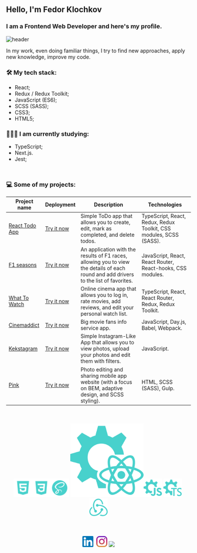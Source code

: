 ## Hello, I'm Fedor Klochkov

### I am a Frontend Web Developer and here's my profile.

![header](https://capsule-render.vercel.app/api?type=waving&color=gradient&height=256&section=header&text=Hello%20World!&fontSize=75&animation=fadeIn&fontAlignY=38&desc=Welcome%20to%20my%20GitHub%20profile!&descAlignY=51&descAlign=62)

In my work, even doing familiar things, I try to find new approaches, apply new knowledge, improve my code.

### 🛠 My tech stack:

- React;
- Redux / Redux Toolkit;
- JavaScript (ES6);
- SCSS (SASS);
- CSS3;
- HTML5;

### 👨🏻‍🎓 I am currently studying:

- TypeScript;
- Next.js.
- Jest;

<div style="margin-bottom: 50px"></div>

### 💻 Some of my projects:

| Project name                                                               | Deployment                                                        | Description                                                                                                                           | Technologies                                                       |
| -------------------------------------------------------------------------- | ----------------------------------------------------------------- | ------------------------------------------------------------------------------------------------------------------------------------- | ------------------------------------------------------------------ |
| [React Todo App](https://github.com/dopamine-s/to-do-with-ts-training-app) | [Try it now](https://to-do-with-ts-training-app.vercel.app/)      | Simple ToDo app that allows you to create, edit, mark as completed, and delete todos.                                                 | TypeScript, React, Redux, Redux Toolkit, CSS modules, SCSS (SASS). |
| [F1 seasons](https://github.com/dopamine-s/f1-seasons)                     | [Try it now](http://f1-seasons-psi.vercel.app/)                   | An application with the results of F1 races, allowing you to view the details of each round and add drivers to the list of favorites. | JavaScript, React, React Router, React-hooks, CSS modules.         |
| [What To Watch](https://github.com/dopamine-s/845199-what-to-watch-10)     | [Try it now](https://845199-what-to-watch-10.vercel.app/)         | Online cinema app that allows you to log in, rate movies, add reviews, and edit your personal watch list.                             | TypeScript, React, React Router, Redux, Redux Toolkit.             |
| [Cinemaddict](https://github.com/dopamine-s/845199-cinemaddict-17)         | [Try it now](https://dopamine-s.github.io/845199-cinemaddict-17/) | Big movie fans info service app.                                                                                                      | JavaScript, Day.js, Babel, Webpack.                                |
| [Kekstagram](https://github.com/dopamine-s/845199-kekstagram-25)           | [Try it now](https://dopamine-s.github.io/845199-kekstagram-25/)  | Simple Instagram-Like App that allows you to view photos, upload your photos and edit them with filters.                              | JavaScript.                                                        |
| [Pink](https://github.com/dopamine-s/845199-pink-23)                       | [Try it now](https://dopamine-s.github.io/845199-pink-23/)        | Photo editing and sharing mobile app website (with a focus on BEM, adaptive design, and SCSS styling).                                | HTML, SCSS (SASS), Gulp.                                           |

<div style="margin-bottom: 50px"></div>

<div style="margin-bottom: 50px"><p align="center"><img height="50" src="Images/html5-icon.svg"><img height="50" src="Images/css3-icon.svg"><img height="50" src="Images/sass-icon.svg">&nbsp;<img height="200" src="Images/react-icon.svg"><img height="50" src="Images/js-icon.svg">&nbsp;<img height="50" src="Images/ts-icon.svg">&nbsp;<img height="50" src="Images/redux-icon.svg"></p></div>

<p align="center"><a href="https://www.linkedin.com/in/fedor-dopamine/"><img height="30" src="Images/linkedin.svg"></a>&nbsp;&nbsp;<a href="https://www.instagram.com/fedor_dopamine/"><img height="30" src="Images/instagram.svg"></a>&nbsp;<a href="https://www.codewars.com/users/dopamine-s/"><img height="30" src="https://www.codewars.com/users/dopamine-s/badges/micro"></a></p>
